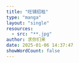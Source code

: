 ```yaml
---
title: "旺铺招租"
type: "manga"
layout: "single"
resources:
  - src: "**.jpg"
author: 求你们来
date: 2025-01-06 14:37:47
showWordCount: false
---
```

